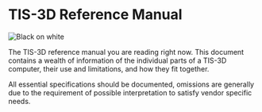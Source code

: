 # TIS-3D Reference Manual
![Black on white](item:tis3d:manual)

The TIS-3D reference manual you are reading right now. This document contains a wealth of information of the individual parts of a TIS-3D computer, their use and limitations, and how they fit together.

All essential specifications should be documented, omissions are generally due to the requirement of possible interpretation to satisfy vendor specific needs.
